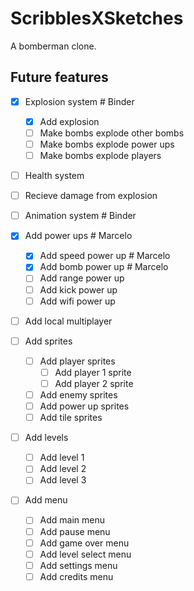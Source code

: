 # ScribblesXSketches

A bomberman clone.

## Future features

- [x] Explosion system # Binder
  - [x] Add explosion
  - [ ] Make bombs explode other bombs
  - [ ] Make bombs explode power ups
  - [ ] Make bombs explode players
- [ ] Health system

- [ ] Recieve damage from explosion

- [ ] Animation system # Binder

- [x] Add power ups # Marcelo

  - [x] Add speed power up # Marcelo
  - [x] Add bomb power up # Marcelo
  - [ ] Add range power up
  - [ ] Add kick power up
  - [ ] Add wifi power up

- [ ] Add local multiplayer

- [ ] Add sprites

  - [ ] Add player sprites
    - [ ] Add player 1 sprite
    - [ ] Add player 2 sprite
  - [ ] Add enemy sprites
  - [ ] Add power up sprites
  - [ ] Add tile sprites

- [ ] Add levels

  - [ ] Add level 1
  - [ ] Add level 2
  - [ ] Add level 3

- [ ] Add menu
  - [ ] Add main menu
  - [ ] Add pause menu
  - [ ] Add game over menu
  - [ ] Add level select menu
  - [ ] Add settings menu
  - [ ] Add credits menu

